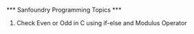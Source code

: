 *** Sanfoundry Programming Topics ***

1. Check Even or Odd in C using if-else and Modulus Operator

